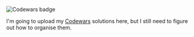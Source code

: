 ![Codewars badge](https://www.codewars.com/users/ArpadGBondor/badges/large)

I'm going to upload my [Codewars](https://www.codewars.com/) solutions here, but I still need to figure out how to organise them.
